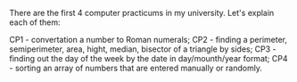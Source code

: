 There are the first 4 computer practicums in my university. Let's explain each of them:

CP1 - convertation a number to Roman numerals;
CP2 - finding a perimeter, semiperimeter, area, hight, median, bisector of a triangle by sides;
CP3 - finding out the day of the week by the date in day/mounth/year format;
CP4 - sorting an array of numbers that are entered manually or randomly.
